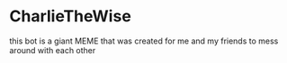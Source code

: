 # CharlieTheWise
this bot is a giant MEME that was created for me and my friends to mess around with each other 

